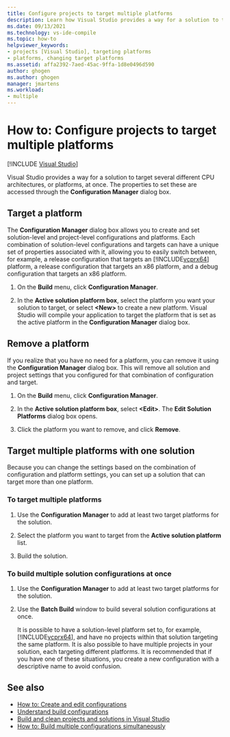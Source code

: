 ```yaml
---
title: Configure projects to target multiple platforms
description: Learn how Visual Studio provides a way for a solution to target several different CPU architectures, or platforms, at once.
ms.date: 09/13/2021
ms.technology: vs-ide-compile
ms.topic: how-to
helpviewer_keywords:
- projects [Visual Studio], targeting platforms
- platforms, changing target platforms
ms.assetid: affa2392-7aed-45ac-9ffa-1d8e0496d590
author: ghogen
ms.author: ghogen
manager: jmartens
ms.workload:
- multiple
---
```

# How to: Configure projects to target multiple platforms

 [!INCLUDE [Visual Studio](~/includes/applies-to-version/vs-windows-only.md)]

Visual Studio provides a way for a solution to target several different CPU architectures, or platforms, at once. The properties to set these are accessed through the **Configuration Manager** dialog box.

## Target a platform

The **Configuration Manager** dialog box allows you to create and set solution-level and project-level configurations and platforms. Each combination of solution-level configurations and targets can have a unique set of properties associated with it, allowing you to easily switch between, for example, a release configuration that targets an [!INCLUDE[vcprx64](../extensibility/internals/includes/vcprx64_md.md)] platform, a release configuration that targets an x86 platform, and a debug configuration that targets an x86 platform.

1. On the **Build** menu, click **Configuration Manager**.

2. In the **Active solution platform box**, select the platform you want your solution to target, or select **\<New>** to create a new platform. Visual Studio will compile your application to target the platform that is set as the active platform in the **Configuration Manager** dialog box.

## Remove a platform

If you realize that you have no need for a platform, you can remove it using the **Configuration Manager** dialog box. This will remove all solution and project settings that you configured for that combination of configuration and target.

1. On the **Build** menu, click **Configuration Manager**.

2. In the **Active solution platform box**, select **\<Edit>**. The **Edit Solution Platforms** dialog box opens.

3. Click the platform you want to remove, and click **Remove**.

## Target multiple platforms with one solution

Because you can change the settings based on the combination of configuration and platform settings, you can set up a solution that can target more than one platform.

### To target multiple platforms

1. Use the **Configuration Manager** to add at least two target platforms for the solution.

2. Select the platform you want to target from the **Active solution platform** list.

3. Build the solution.

### To build multiple solution configurations at once

1. Use the **Configuration Manager** to add at least two target platforms for the solution.

2. Use the **Batch Build** window to build several solution configurations at once.

   It is possible to have a solution-level platform set to, for example, [!INCLUDE[vcprx64](../extensibility/internals/includes/vcprx64_md.md)], and have no projects within that solution targeting the same platform. It is also possible to have multiple projects in your solution, each targeting different platforms. It is recommended that if you have one of these situations, you create a new configuration with a descriptive name to avoid confusion.

## See also

- [How to: Create and edit configurations](../ide/how-to-create-and-edit-configurations.md)
- [Understand build configurations](../ide/understanding-build-configurations.md)
- [Build and clean projects and solutions in Visual Studio](../ide/building-and-cleaning-projects-and-solutions-in-visual-studio.md)
- [How to: Build multiple configurations simultaneously](how-to-build-multiple-configurations-simultaneously.md)